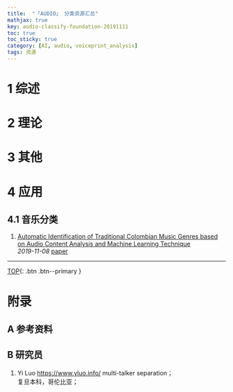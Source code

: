 ```yaml
---
title:  "「AUDIO」 分类资源汇总"
mathjax: true
key: audio-classify-foundation-20191111
toc: true
toc_sticky: true
category: [AI, audio, voiceprint_analysis]
tags: 资源
---
```

<span id='head'></span>  
>


<!--more-->

# 1 综述

# 2 理论

# 3 其他

# 4 应用
## 4.1 音乐分类
1. [Automatic Identification of Traditional Colombian Music Genres based on Audio Content Analysis and Machine Learning Technique](http://cn.arxiv.org/abs/1911.03372)     
*2019-11-08* [paper](https://arxiv.org/abs/1911.03372)     


-------------------  
[TOP](#head){: .btn .btn--primary }


# 附录
## A 参考资料
## B 研究员
1. Yi Luo <https://www.yluo.info/>
multi-talker separation；  
复旦本科，哥伦比亚；  
